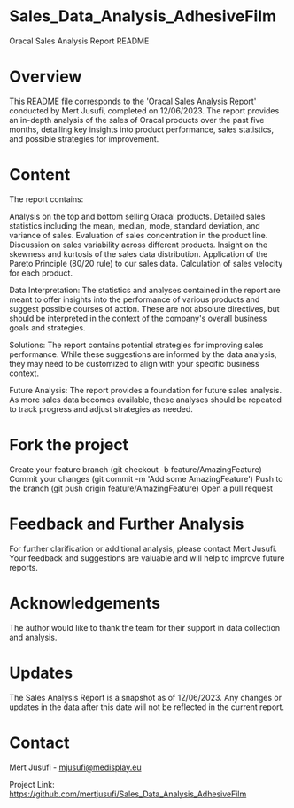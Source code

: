 # Sales_Data_Analysis_AdhesiveFilm


Oracal Sales Analysis Report README

# Overview
This README file corresponds to the 'Oracal Sales Analysis Report' conducted by Mert Jusufi, completed on 12/06/2023. The report provides an in-depth analysis of the sales of Oracal products over the past five months, detailing key insights into product performance, sales statistics, and possible strategies for improvement.

# Content
The report contains:

Analysis on the top and bottom selling Oracal products.
Detailed sales statistics including the mean, median, mode, standard deviation, and variance of sales.
Evaluation of sales concentration in the product line.
Discussion on sales variability across different products.
Insight on the skewness and kurtosis of the sales data distribution.
Application of the Pareto Principle (80/20 rule) to our sales data.
Calculation of sales velocity for each product.

Data Interpretation: The statistics and analyses contained in the report are meant to offer insights into the performance of various products and suggest possible courses of action. These are not absolute directives, but should be interpreted in the context of the company's overall business goals and strategies.

Solutions: The report contains potential strategies for improving sales performance. While these suggestions are informed by the data analysis, they may need to be customized to align with your specific business context.

Future Analysis: The report provides a foundation for future sales analysis. As more sales data becomes available, these analyses should be repeated to track progress and adjust strategies as needed.

# Fork the project
Create your feature branch (git checkout -b feature/AmazingFeature)
Commit your changes (git commit -m 'Add some AmazingFeature')
Push to the branch (git push origin feature/AmazingFeature)
Open a pull request

# Feedback and Further Analysis
For further clarification or additional analysis, please contact Mert Jusufi. Your feedback and suggestions are valuable and will help to improve future reports.

# Acknowledgements
The author would like to thank the team for their support in data collection and analysis.

# Updates
The Sales Analysis Report is a snapshot as of 12/06/2023. Any changes or updates in the data after this date will not be reflected in the current report.

# Contact
Mert Jusufi - mjusufi@medisplay.eu

Project Link: https://github.com/mertjusufi/Sales_Data_Analysis_AdhesiveFilm
